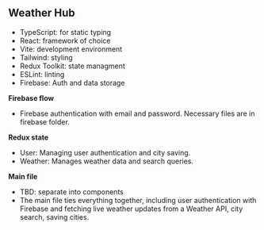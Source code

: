 ## Weather Hub

-   TypeScript: for static typing
-   React: framework of choice
-   Vite: development environment
-   Tailwind: styling
-   Redux Toolkit: state managment
-   ESLint: linting
-   Firebase: Auth and data storage

**Firebase flow**

-   Firebase authentication with email and password. Necessary files are in firebase folder.

**Redux state**

-   User: Managing user authentication and city saving.
-   Weather: Manages weather data and search queries.

**Main file**

-   TBD: separate into components
-   The main file ties everything together, including user authentication with Firebase and fetching live weather updates from a Weather API, city search, saving cities.
